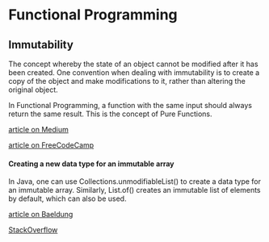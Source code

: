 # Functional Programming

## Immutability

The concept whereby the state of an object cannot be modified after it has been created. One convention when dealing with immutability is to create a copy of the object and make modifications to it, rather than altering the original object.

In Functional Programming, a function with the same input should always return the same result. This is the concept of Pure Functions.

[article on Medium](https://elizarov.medium.com/immutability-we-can-afford-10c0dcb8351d)

[article on FreeCodeCamp](https://www.freecodecamp.org/news/write-safer-and-cleaner-code-by-leveraging-the-power-of-immutability-7862df04b7b6/)

#### Creating a new data type for an immutable array

In Java, one can use Collections.unmodifiableList() to create a data type for an immutable array.
Similarly, List.of() creates an immutable list of elements by default, which can also be used.

[article on Baeldung](https://www.baeldung.com/java-immutable-list)

[StackOverflow](https://stackoverflow.com/questions/3700971/immutable-array-in-java)
